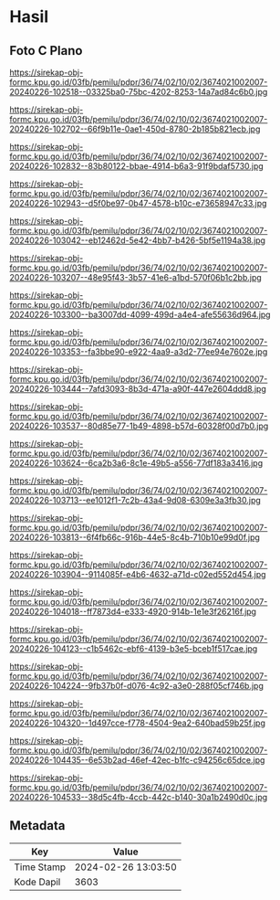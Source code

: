 # Hasil

## Foto C Plano

https://sirekap-obj-formc.kpu.go.id/03fb/pemilu/pdpr/36/74/02/10/02/3674021002007-20240226-102518--03325ba0-75bc-4202-8253-14a7ad84c6b0.jpg

https://sirekap-obj-formc.kpu.go.id/03fb/pemilu/pdpr/36/74/02/10/02/3674021002007-20240226-102702--66f9b11e-0ae1-450d-8780-2b185b821ecb.jpg

https://sirekap-obj-formc.kpu.go.id/03fb/pemilu/pdpr/36/74/02/10/02/3674021002007-20240226-102832--83b80122-bbae-4914-b6a3-91f9bdaf5730.jpg

https://sirekap-obj-formc.kpu.go.id/03fb/pemilu/pdpr/36/74/02/10/02/3674021002007-20240226-102943--d5f0be97-0b47-4578-b10c-e73658947c33.jpg

https://sirekap-obj-formc.kpu.go.id/03fb/pemilu/pdpr/36/74/02/10/02/3674021002007-20240226-103042--eb12462d-5e42-4bb7-b426-5bf5e1194a38.jpg

https://sirekap-obj-formc.kpu.go.id/03fb/pemilu/pdpr/36/74/02/10/02/3674021002007-20240226-103207--48e95f43-3b57-41e6-a1bd-570f06b1c2bb.jpg

https://sirekap-obj-formc.kpu.go.id/03fb/pemilu/pdpr/36/74/02/10/02/3674021002007-20240226-103300--ba3007dd-4099-499d-a4e4-afe55636d964.jpg

https://sirekap-obj-formc.kpu.go.id/03fb/pemilu/pdpr/36/74/02/10/02/3674021002007-20240226-103353--fa3bbe90-e922-4aa9-a3d2-77ee94e7602e.jpg

https://sirekap-obj-formc.kpu.go.id/03fb/pemilu/pdpr/36/74/02/10/02/3674021002007-20240226-103444--7afd3093-8b3d-471a-a90f-447e2604ddd8.jpg

https://sirekap-obj-formc.kpu.go.id/03fb/pemilu/pdpr/36/74/02/10/02/3674021002007-20240226-103537--80d85e77-1b49-4898-b57d-60328f00d7b0.jpg

https://sirekap-obj-formc.kpu.go.id/03fb/pemilu/pdpr/36/74/02/10/02/3674021002007-20240226-103624--6ca2b3a6-8c1e-49b5-a556-77df183a3416.jpg

https://sirekap-obj-formc.kpu.go.id/03fb/pemilu/pdpr/36/74/02/10/02/3674021002007-20240226-103713--ee1012f1-7c2b-43a4-9d08-6309e3a3fb30.jpg

https://sirekap-obj-formc.kpu.go.id/03fb/pemilu/pdpr/36/74/02/10/02/3674021002007-20240226-103813--6f4fb66c-916b-44e5-8c4b-710b10e99d0f.jpg

https://sirekap-obj-formc.kpu.go.id/03fb/pemilu/pdpr/36/74/02/10/02/3674021002007-20240226-103904--9114085f-e4b6-4632-a71d-c02ed552d454.jpg

https://sirekap-obj-formc.kpu.go.id/03fb/pemilu/pdpr/36/74/02/10/02/3674021002007-20240226-104018--ff7873d4-e333-4920-914b-1e1e3f26216f.jpg

https://sirekap-obj-formc.kpu.go.id/03fb/pemilu/pdpr/36/74/02/10/02/3674021002007-20240226-104123--c1b5462c-ebf6-4139-b3e5-bceb1f517cae.jpg

https://sirekap-obj-formc.kpu.go.id/03fb/pemilu/pdpr/36/74/02/10/02/3674021002007-20240226-104224--9fb37b0f-d076-4c92-a3e0-288f05cf746b.jpg

https://sirekap-obj-formc.kpu.go.id/03fb/pemilu/pdpr/36/74/02/10/02/3674021002007-20240226-104320--1d497cce-f778-4504-9ea2-640bad59b25f.jpg

https://sirekap-obj-formc.kpu.go.id/03fb/pemilu/pdpr/36/74/02/10/02/3674021002007-20240226-104435--6e53b2ad-46ef-42ec-b1fc-c94256c65dce.jpg

https://sirekap-obj-formc.kpu.go.id/03fb/pemilu/pdpr/36/74/02/10/02/3674021002007-20240226-104533--38d5c4fb-4ccb-442c-b140-30a1b2490d0c.jpg


## Metadata

| Key        | Value               |
| ---------- | ------------------- |
| Time Stamp | 2024-02-26 13:03:50 |
| Kode Dapil | 3603                |




